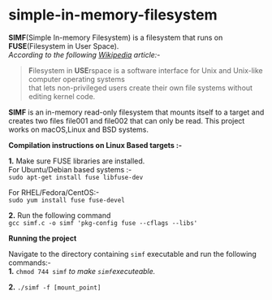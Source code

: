 # simple-in-memory-filesystem
**SIMF**(Simple In-memory Filesystem) is a filesystem that runs on **FUSE**(Filesystem in User Space).  
*According to the following [Wikipedia](https://en.wikipedia.org/wiki/Filesystem_in_Userspace) article:-*  
>**F**ilesystem in **USE**rspace is a software interface for Unix and Unix-like computer operating systems  
>that lets non-privileged users create their own file systems without editing kernel code.  


**SIMF** is an in-memory read-only filesystem that mounts itself to a target and creates two files file001 and file002 that can only be read.
This project works on macOS,Linux and BSD systems.

**Compilation instructions on Linux Based targets :-**

**1.**  Make sure FUSE libraries are installed.  
For Ubuntu/Debian based systems :-  
`sudo apt-get install fuse libfuse-dev`

For RHEL/Fedora/CentOS:-  
`sudo yum install fuse fuse-devel`

**2.**  Run the following command  
`gcc simf.c -o simf 'pkg-config fuse --cflags --libs'`

**Running the project**  

Navigate to the directory containing `simf` executable and run the following commands:-   
**1.** `chmod 744 simf` *to make `simf`executeable.*

**2.** `./simf -f [mount_point]`
